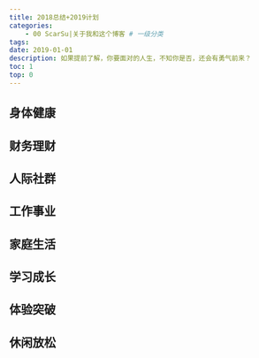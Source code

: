```yaml
---
title: 2018总结+2019计划
categories:
    - 00 ScarSu|关于我和这个博客 # 一级分类
tags:
date: 2019-01-01
description: 如果提前了解，你要面对的人生，不知你是否，还会有勇气前来？
toc: 1
top: 0
---
```

## 身体健康
## 财务理财
## 人际社群
## 工作事业
## 家庭生活
## 学习成长
## 体验突破
## 休闲放松